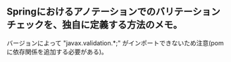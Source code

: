 <h2>Springにおけるアノテーションでのバリテーションチェックを、独自に定義する方法のメモ。</h2>
<p>バージョンによって "javax.validation.*;" がインポートできないため注意(pomに依存関係を追加する必要がある)。</p>
